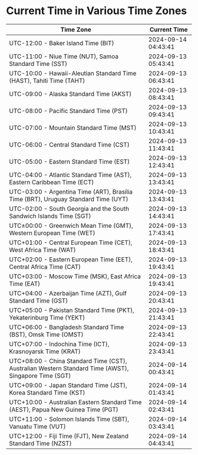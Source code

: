 # Current Time in Various Time Zones

| Time Zone | Current Time |
|-----------|--------------|
| UTC-12:00 - Baker Island Time (BIT) | 2024-09-14 04:43:41 |
| UTC-11:00 - Niue Time (NUT), Samoa Standard Time (SST) | 2024-09-13 05:43:41 |
| UTC-10:00 - Hawaii-Aleutian Standard Time (HAST), Tahiti Time (TAHT) | 2024-09-13 06:43:41 |
| UTC-09:00 - Alaska Standard Time (AKST) | 2024-09-13 08:43:41 |
| UTC-08:00 - Pacific Standard Time (PST) | 2024-09-13 09:43:41 |
| UTC-07:00 - Mountain Standard Time (MST) | 2024-09-13 10:43:41 |
| UTC-06:00 - Central Standard Time (CST) | 2024-09-13 11:43:41 |
| UTC-05:00 - Eastern Standard Time (EST) | 2024-09-13 12:43:41 |
| UTC-04:00 - Atlantic Standard Time (AST), Eastern Caribbean Time (ECT) | 2024-09-13 13:43:41 |
| UTC-03:00 - Argentina Time (ART), Brasília Time (BRT), Uruguay Standard Time (UYT) | 2024-09-13 13:43:41 |
| UTC-02:00 - South Georgia and the South Sandwich Islands Time (SGT) | 2024-09-13 14:43:41 |
| UTC±00:00 - Greenwich Mean Time (GMT), Western European Time (WET) | 2024-09-13 17:43:41 |
| UTC+01:00 - Central European Time (CET), West Africa Time (WAT) | 2024-09-13 18:43:41 |
| UTC+02:00 - Eastern European Time (EET), Central Africa Time (CAT) | 2024-09-13 19:43:41 |
| UTC+03:00 - Moscow Time (MSK), East Africa Time (EAT) | 2024-09-13 19:43:41 |
| UTC+04:00 - Azerbaijan Time (AZT), Gulf Standard Time (GST) | 2024-09-13 20:43:41 |
| UTC+05:00 - Pakistan Standard Time (PKT), Yekaterinburg Time (YEKT) | 2024-09-13 21:43:41 |
| UTC+06:00 - Bangladesh Standard Time (BST), Omsk Time (OMST) | 2024-09-13 22:43:41 |
| UTC+07:00 - Indochina Time (ICT), Krasnoyarsk Time (KRAT) | 2024-09-13 23:43:41 |
| UTC+08:00 - China Standard Time (CST), Australian Western Standard Time (AWST), Singapore Time (SGT) | 2024-09-14 00:43:41 |
| UTC+09:00 - Japan Standard Time (JST), Korea Standard Time (KST) | 2024-09-14 01:43:41 |
| UTC+10:00 - Australian Eastern Standard Time (AEST), Papua New Guinea Time (PGT) | 2024-09-14 02:43:41 |
| UTC+11:00 - Solomon Islands Time (SBT), Vanuatu Time (VUT) | 2024-09-14 03:43:41 |
| UTC+12:00 - Fiji Time (FJT), New Zealand Standard Time (NZST) | 2024-09-14 04:43:41 |
